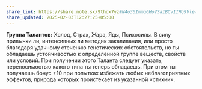 ```yaml
---
share_link: https://share.note.sx/9thdx7yz#N4o36Immq6HoVSa1BCv1IHq9VlewpogTJi7nmH4y8ZU
share_updated: 2025-02-03T12:27:25+05:00
---
```

**Группа Талантов:** Холод, Страх, Жара, Яды, Психосилы.
В силу привычки ли, интенсивных ли методик закаливания, или просто благодаря удачному стечению генетических обстоятельств, но ты обладаешь устойчивостью к определённой группе веществ, свойств или условий. При получении этого Таланта следует указать, переносимостью какого типа ты теперь обладаешь. При этом ты получаешь бонус +10 при попытках избежать любых неблагоприятных эффектов, природа которых проистекает из указанной «стихии».